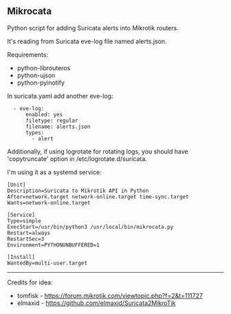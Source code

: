 ## Mikrocata

Python script for adding Suricata alerts into Mikrotik routers.

It's reading from Suricata eve-log file named alerts.json.

Requirements:
- python-librouteros
- python-ujson
- python-pyinotify

In suricata.yaml add another eve-log:
```
  - eve-log:
      enabled: yes
      filetype: regular
      filename: alerts.json
      types:
        - alert
```

Additionally, if using logrotate for rotating logs, you should have 'copytruncate' option in /etc/logrotate.d/suricata.

I'm using it as a systemd service:

```
[Unit]
Description=Suricata to Mikrotik API in Python
After=network.target network-online.target time-sync.target
Wants=network-online.target

[Service]
Type=simple
ExecStart=/usr/bin/python3 /usr/local/bin/mikrocata.py
Restart=always
RestartSec=3
Environment=PYTHONUNBUFFERED=1

[Install]
WantedBy=multi-user.target
```

--------------------------------------------------------------------
Credits for idea:
- tomfisk - https://forum.mikrotik.com/viewtopic.php?f=2&t=111727
- elmaxid - https://github.com/elmaxid/Suricata2MikroTik
